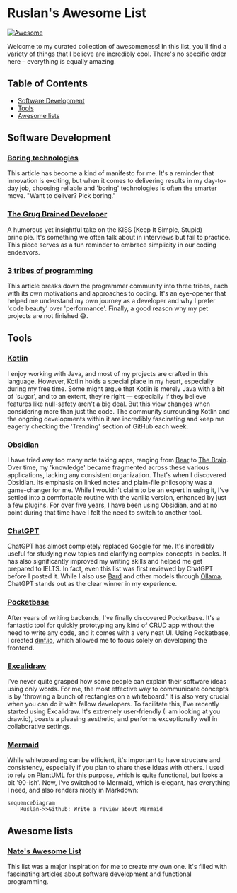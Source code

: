 # Ruslan's Awesome List

[![Awesome](https://awesome.re/badge.svg)](https://awesome.re)

Welcome to my curated collection of awesomeness! In this list, you'll find a variety of things that I believe are incredibly cool. 
There's no specific order here – everything is equally amazing.

## Table of Contents

- [Software Development](#software-development)
- [Tools](#tools)
- [Awesome lists](#awesome-lists)

## Software Development

### [Boring technologies](https://mcfunley.com/choose-boring-technology)

This article has become a kind of manifesto for me. It's a reminder that innovation is exciting, but when it comes to delivering results in my day-to-day job, 
choosing reliable and 'boring' technologies is often the smarter move. "Want to deliver? Pick boring."

### [The Grug Brained Developer](https://grugbrain.dev)

A humorous yet insightful take on the KISS (Keep It Simple, Stupid) principle. It's something we often talk about in interviews but fail to practice. 
This piece serves as a fun reminder to embrace simplicity in our coding endeavors.

### [3 tribes of programming](https://josephg.com/blog/3-tribes/)

This article breaks down the programmer community into three tribes, each with its own motivations and approaches to coding. 
It's an eye-opener that helped me understand my own journey as a developer and why I prefer 'code beauty' over 'performance'.
Finally, a good reason why my pet projects are not finished 😅.

## Tools 

### [Kotlin](https://kotlinlang.org/)

I enjoy working with Java, and most of my projects are crafted in this language. However, Kotlin holds a special place in my heart, especially during my free time. 
Some might argue that Kotlin is merely Java with a bit of 'sugar', and to an extent, they're right — especially if they believe features like null-safety aren't a big deal. 
But this view changes when considering more than just the code. 
The community surrounding Kotlin and the ongoing developments within it are incredibly fascinating and keep me eagerly checking the 'Trending' section of GitHub each week.

### [Obsidian](https://obsidian.md/)

I have tried way too many note taking apps, ranging from [Bear](https://bear.app/) to [The Brain](https://www.thebrain.com/). 
Over time, my 'knowledge' became fragmented across these various applications, lacking any consistent organization. 
That's when I discovered Obsidian. Its emphasis on linked notes and plain-file philosophy was a game-changer for me. 
While I wouldn't claim to be an expert in using it, I've settled into a comfortable routine with the vanilla version, enhanced by just a few plugins. 
For over five years, I have been using Obsidian, and at no point during that time have I felt the need to switch to another tool.

### [ChatGPT](https://chat.openai.com/)

ChatGPT has almost completely replaced Google for me. It's incredibly useful for studying new topics and clarifying complex concepts in books. 
It has also significantly improved my writing skills and helped me get prepared to IELTS. In fact, even this list was first reviewed by ChatGPT before I posted it. 
While I also use [Bard](https://bard.google.com/) and other models through [Ollama](https://github.com/jmorganca/ollama), ChatGPT stands out as the clear winner in my experience.

### [Pocketbase](https://github.com/pocketbase/pocketbase)

After years of writing backends, I've finally discovered Pocketbase. 
It's a fantastic tool for quickly prototyping any kind of CRUD app without the need to write any code, and it comes with a very neat UI. 
Using Pocketbase, I created [dinf.io](https://dinf.io/), which allowed me to focus solely on developing the frontend.

### [Excalidraw](https://excalidraw.com/)

I've never quite grasped how some people can explain their software ideas using only words. 
For me, the most effective way to communicate concepts is by 'throwing a bunch of rectangles on a whiteboard.'
It is also very crucial when you can do it with fellow developers. To facilitate this, I've recently started using Excalidraw. 
It's extremely user-friendly (I am looking at you draw.io), boasts a pleasing aesthetic, and performs exceptionally well in collaborative settings.

### [Mermaid](https://mermaid.js.org/)

While whiteboarding can be efficient, it's important to have structure and consistency, especially if you plan to share these ideas with others. 
I used to rely on [PlantUML](https://plantuml.com/) for this purpose, which is quite functional, but looks a bit '90-ish'. 
Now, I've switched to Mermaid, which is elegant, has everything I need, and also renders nicely in Markdown:

``` mermaid
sequenceDiagram
    Ruslan->>Github: Write a review about Mermaid
```

## Awesome lists

### [Nate's Awesome List](https://github.com/Sintrastes/awesome)

This list was a major inspiration for me to create my own one. It's filled with fascinating articles about software development and functional programming.
